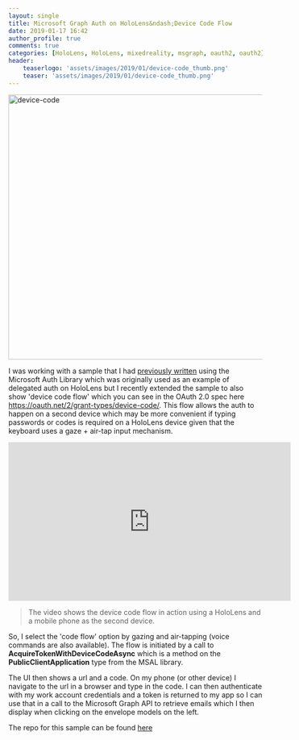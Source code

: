 ```yaml
---
layout: single
title: Microsoft Graph Auth on HoloLens&ndash;Device Code Flow
date: 2019-01-17 16:42
author_profile: true
comments: true
categories: [HoloLens, HoloLens, mixedreality, msgraph, oauth2, oauth2]
header:
    teaserlogo: 'assets/images/2019/01/device-code_thumb.png'
    teaser: 'assets/images/2019/01/device-code_thumb.png'
---
```

<a href="http://peted.azurewebsites.net/wp-content/uploads/2019/01/device-code.png"><img style="display: inline; background-image: none;" title="device-code" src="http://peted.azurewebsites.net/wp-content/uploads/2019/01/device-code_thumb.png" alt="device-code" width="670" height="526" border="0" /></a>

I was working with a sample that I had <a href="https://peted.azurewebsites.net/microsoft-graph-auth-on-hololens/" target="_blank" rel="noopener">previously written</a> using the Microsoft Auth Library which was originally used as an example of delegated auth on HoloLens but I recently extended the sample to also show 'device code flow' which you can see in the OAuth 2.0 spec here <a title="https://oauth.net/2/grant-types/device-code/" href="https://oauth.net/2/grant-types/device-code/">https://oauth.net/2/grant-types/device-code/</a>. This flow allows the auth to happen on a second device which may be more convenient if typing passwords or codes is required on a HoloLens device given that the keyboard uses a gaze + air-tap input mechanism.

<iframe src="https://www.youtube.com/embed/pKO8AxSIyGw" width="560" height="315" frameborder="0" allowfullscreen="allowfullscreen"></iframe>
<blockquote>The video shows the device code flow in action using a HoloLens and a mobile phone as the second device.</blockquote>
So, I select the 'code flow' option by gazing and air-tapping (voice commands are also available). The flow is initiated by a call to <strong>AcquireTokenWithDeviceCodeAsync</strong> which is a method on the <strong>PublicClientApplication</strong> type from the MSAL library.

<script src="https://gist.github.com/peted70/9819e7cadd1d76eb1e8341c434e137eb.js"></script>

The UI then shows a url and a code. On my phone (or other device) I navigate to the url in a browser and type in the code. I can then authenticate with my work account credentials and a token is returned to my app so I can use that in a call to the Microsoft Graph API to retrieve emails which I then display when clicking on the envelope models on the left.

The repo for this sample can be found <a href="https://github.com/peted70/msal-hololens" target="_blank" rel="noopener">here</a>
